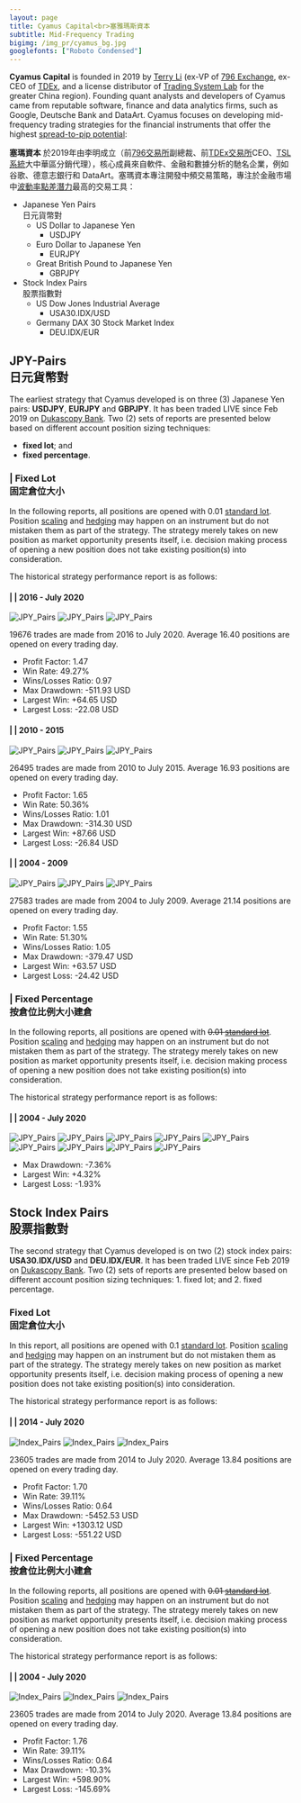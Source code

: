 ```yaml
---
layout: page
title: Cyamus Capital<br>塞雅瑪斯資本
subtitle: Mid-Frequency Trading
bigimg: /img_pr/cyamus_bg.jpg
googlefonts: ["Roboto Condensed"]
---
```


<i class='fa fa-sun-o' style='color:DimGrey'></i> **Cyamus Capital** is founded in 2019 by [Terry Li](https://bit.ly/terryli) (ex-VP of [796 Exchange](https://www.796.com), ex-CEO of [TDEx](https://www.tdex.com), and a license distributor of [Trading System Lab](https://www.tradingsystemlab.com) for the greater China region). Founding quant analysts and developers of Cyamus came from reputable software, finance and data analytics firms, such as Google, Deutsche Bank and DataArt. Cyamus focuses on developing mid-frequency trading strategies for the financial instruments that offer the highest [spread-to-pip potential](https://www.investopedia.com/articles/forex/10/spread-pip-potential-pairs-day-trading.asp):

<i class='fa fa-sun-o' style='color:DimGrey'></i> **塞瑪資本** 於2019年由李明成立（前[796交易所](https://www.796.com)副總裁、前[TDEx交易所](https://www.tdex.com)CEO、[TSL系統](https://www.tradingsystemlab.com)大中華區分銷代理），核心成員來自軟件、金融和數據分析的馳名企業，例如谷歌、德意志銀行和 DataArt。塞瑪資本專注開發中頻交易策略，專注於金融市場中[波動率點差潛力](https://www.investopedia.com/articles/forex/10/spread-pip-potential-pairs-day-trading.asp)最高的交易工具：

- <i class='fa fa-yen'></i> Japanese Yen Pairs<br>日元貨幣對
  - US Dollar to Japanese Yen
    - USDJPY
  - Euro Dollar to Japanese Yen
    - EURJPY
  - Great British Pound to Japanese Yen
    - GBPJPY
- <i class='fa fa-pie-chart'></i> Stock Index Pairs<br>股票指數對
  - US Dow Jones Industrial Average
    - USA30.IDX/USD
  - Germany DAX 30 Stock Market Index
    - DEU.IDX/EUR

## <i class='fa fa-yen'></i> JPY-Pairs<br>日元貨幣對

The earliest strategy that Cyamus developed is on three (3) Japanese Yen pairs: <b>USDJPY</b>, <b>EURJPY</b> and <b>GBPJPY</b>. It has been traded LIVE since Feb 2019 on [Dukascopy Bank](https://en.wikipedia.org/wiki/Dukascopy_Bank). Two (2) sets of reports are presented below based on different account position sizing techniques:

- <i class='fa fa-cog'></i> <b>fixed lot</b>; and
- <i class='fa fa-cogs'></i> <b>fixed percentage</b>.

### <i class='fa fa-yen'></i> | <i class='fa fa-cog'></i> Fixed Lot<br>固定倉位大小

In the following reports, all positions are opened with 0.01 [standard lot](https://www.investopedia.com/terms/s/standard-lot.asp). Position [scaling](https://learn.tradimo.com/dont-go-broke-protect-your-capital/scaling-in-and-out-of-trades) and [hedging](https://www.investopedia.com/ask/answers/forex/forex-hedge-and-currency-hedging-strategy.asp) may happen on an instrument but do not mistaken them as part of the strategy. The strategy merely takes on new position as market opportunity presents itself, i.e. decision making process of opening a new position does not take existing position(s) into consideration.

The historical strategy performance report is as follows:

#### <i class='fa fa-yen'></i> | <i class='fa fa-cog'></i> | 2016 - July 2020

![JPY_Pairs](/img_pr/jpy_0.01_capitalChart_2016_2020.png "JPY Pairs Performance Report")
![JPY_Pairs](/img_pr/jpy_0.01_profitColumn_2016_2020.png "JPY Pairs Performance Report")
![JPY_Pairs](/img_pr/jpy_0.01_monthlyPerformance_2016_2020.png "JPY Pairs Performance Report")

19676 trades are made from 2016 to July 2020. Average 16.40 positions are opened on every trading day.

- Profit Factor: 1.47
- Win Rate: 49.27%
- Wins/Losses Ratio: 0.97
- Max Drawdown: -511.93 USD
- Largest Win: +64.65 USD
- Largest Loss: -22.08 USD

#### <i class='fa fa-yen'></i> | <i class='fa fa-cog'></i> | 2010 - 2015

![JPY_Pairs](/img_pr/jpy_0.01_capitalChart_2010_2015.png "JPY Pairs Performance Report")
![JPY_Pairs](/img_pr/jpy_0.01_profitColumn_2010_2015.png "JPY Pairs Performance Report")
![JPY_Pairs](/img_pr/jpy_0.01_monthlyPerformance_2010_2015.png "JPY Pairs Performance Report")

26495 trades are made from 2010 to July 2015. Average 16.93 positions are opened on every trading day.

- Profit Factor: 1.65
- Win Rate: 50.36%
- Wins/Losses Ratio: 1.01
- Max Drawdown: -314.30 USD
- Largest Win: +87.66 USD
- Largest Loss: -26.84 USD

#### <i class='fa fa-yen'></i> | <i class='fa fa-cog'></i> | 2004 - 2009

![JPY_Pairs](/img_pr/jpy_0.01_capitalChart_2004_2009.png "JPY Pairs Performance Report")
![JPY_Pairs](/img_pr/jpy_0.01_profitColumn_2004_2009.png "JPY Pairs Performance Report")
![JPY_Pairs](/img_pr/jpy_0.01_monthlyPerformance_2004_2009.png "JPY Pairs Performance Report")

27583 trades are made from 2004 to July 2009. Average 21.14 positions are opened on every trading day.

- Profit Factor: 1.55
- Win Rate: 51.30%
- Wins/Losses Ratio: 1.05
- Max Drawdown: -379.47 USD
- Largest Win: +63.57 USD
- Largest Loss: -24.42 USD



### <i class='fa fa-yen'></i> | <i class='fa fa-cogs'></i> Fixed Percentage<br>按倉位比例大小建倉

In the following reports, all positions are opened with <s>0.01 [standard lot](https://www.investopedia.com/terms/s/standard-lot.asp)</s>. Position [scaling](https://learn.tradimo.com/dont-go-broke-protect-your-capital/scaling-in-and-out-of-trades) and [hedging](https://www.investopedia.com/ask/answers/forex/forex-hedge-and-currency-hedging-strategy.asp) may happen on an instrument but do not mistaken them as part of the strategy. The strategy merely takes on new position as market opportunity presents itself, i.e. decision making process of opening a new position does not take existing position(s) into consideration.

The historical strategy performance report is as follows:

#### <i class='fa fa-yen'></i> | <i class='fa fa-cogs'></i> | 2004 - July 2020

![JPY_Pairs](/img_pr/jpy_%_capitalChart_2020.png "JPY Pairs Performance Report")
![JPY_Pairs](/img_pr/jpy_%_capitalChart_2018_2019.png "JPY Pairs Performance Report")
![JPY_Pairs](/img_pr/jpy_%_capitalChart_2016_2017.png "JPY Pairs Performance Report")
![JPY_Pairs](/img_pr/jpy_%_capitalChart_2014_2015.png "JPY Pairs Performance Report")
![JPY_Pairs](/img_pr/jpy_%_capitalChart_2012_2013.png "JPY Pairs Performance Report")
![JPY_Pairs](/img_pr/jpy_%_capitalChart_2010_2011.png "JPY Pairs Performance Report")
![JPY_Pairs](/img_pr/jpy_%_capitalChart_2008_2009.png "JPY Pairs Performance Report")
![JPY_Pairs](/img_pr/jpy_%_capitalChart_2006_2007.png "JPY Pairs Performance Report")
![JPY_Pairs](/img_pr/jpy_%_capitalChart_2004_2005.png "JPY Pairs Performance Report")

- Max Drawdown: -7.36%
- Largest Win: +4.32%
- Largest Loss: -1.93%


## <i class='fa fa-pie-chart'></i> Stock Index Pairs<br>股票指數對

The second strategy that Cyamus developed is on two (2) stock index pairs: <b>USA30.IDX/USD</b> and <b>DEU.IDX/EUR</b>. It has been traded LIVE since Feb 2019 on [Dukascopy Bank](https://en.wikipedia.org/wiki/Dukascopy_Bank). Two (2) sets of reports are presented below based on different account position sizing techniques: 1. fixed lot; and 2. fixed percentage.

### <i class='fa fa-pie-chart'></i> Fixed Lot<br>固定倉位大小

In this report, all positions are opened with 0.1 [standard lot](https://www.investopedia.com/terms/s/standard-lot.asp). Position [scaling](https://learn.tradimo.com/dont-go-broke-protect-your-capital/scaling-in-and-out-of-trades) and [hedging](https://www.investopedia.com/ask/answers/forex/forex-hedge-and-currency-hedging-strategy.asp) may happen on an instrument but do not mistaken them as part of the strategy. The strategy merely takes on new position as market opportunity presents itself, i.e. decision making process of opening a new position does not take existing position(s) into consideration.

The historical strategy performance report is as follows:

#### <i class='fa fa-pie-chart'></i> | <i class='fa fa-cog'></i> | 2014 - July 2020

![Index_Pairs](/img_pr/index_0.1_capitalChart_2014_2020.png "Index Pairs Performance Report")
![Index_Pairs](/img_pr/index_0.1_profitColumn_2014_2020.png "Index Pairs Performance Report")
![Index_Pairs](/img_pr/index_0.1_monthlyPerformance_2014_2020.png "Index Pairs Performance Report")

23605 trades are made from 2014 to July 2020. Average 13.84 positions are opened on every trading day.

- Profit Factor: 1.70
- Win Rate: 39.11%
- Wins/Losses Ratio: 0.64
- Max Drawdown: -5452.53 USD
- Largest Win: +1303.12 USD
- Largest Loss: -551.22 USD

### <i class='fa fa-pie-chart'></i> | <i class='fa fa-cogs'></i> Fixed Percentage<br>按倉位比例大小建倉

In the following reports, all positions are opened with <s>0.01 [standard lot](https://www.investopedia.com/terms/s/standard-lot.asp)</s>. Position [scaling](https://learn.tradimo.com/dont-go-broke-protect-your-capital/scaling-in-and-out-of-trades) and [hedging](https://www.investopedia.com/ask/answers/forex/forex-hedge-and-currency-hedging-strategy.asp) may happen on an instrument but do not mistaken them as part of the strategy. The strategy merely takes on new position as market opportunity presents itself, i.e. decision making process of opening a new position does not take existing position(s) into consideration.

The historical strategy performance report is as follows:

#### <i class='fa fa-pie-chart'></i> | <i class='fa fa-cogs'></i> | 2004 - July 2020

![Index_Pairs](/img_pr/index_%_capitalChart_2014_2020.png "Index Pairs Performance Report")
![Index_Pairs](/img_pr/index_%_profitColumn_2014_2020.png "Index Pairs Performance Report")
![Index_Pairs](/img_pr/index_%_monthlyPerformance_2014_2020.png "Index Pairs Performance Report")

23605 trades are made from 2014 to July 2020. Average 13.84 positions are opened on every trading day.

- Profit Factor: 1.76
- Win Rate: 39.11%
- Wins/Losses Ratio: 0.64
- Max Drawdown: -10.3%
- Largest Win: +598.90%
- Largest Loss: -145.69%
